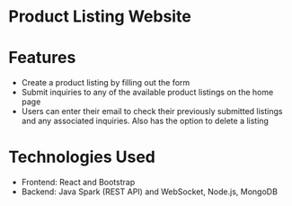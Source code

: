 # Product Listing Website


# Features
- Create a product listing by filling out the form
- Submit inquiries to any of the available product listings on the home page
- Users can enter their email to check their previously submitted listings and any associated inquiries. Also has the option to delete a listing

# Technologies Used
- Frontend: React and Bootstrap
- Backend: Java Spark (REST API) and WebSocket, Node.js, MongoDB
